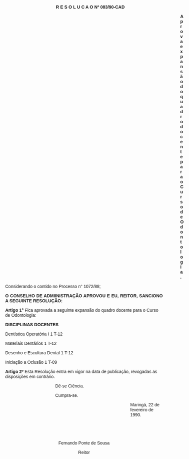 <BODY>
<DIR>

<B><FONT FACE="Arial"><P ALIGN="CENTER">R E S O L U C A O Nº 083/90-CAD</P><DIR>
<DIR>
<DIR>
<DIR>
<DIR>
<DIR>
<DIR>
<DIR>
<DIR>
<DIR>
<DIR>
<DIR>
<DIR>

<P ALIGN="JUSTIFY">Aprova expans&atilde;o do quadro docente para o Curso de Odontologia.</P></DIR>
</DIR>
</DIR>
</DIR>
</DIR>
</DIR>
</DIR>
</DIR>
</DIR>
</DIR>
</DIR>
</DIR>
</DIR>
</DIR>

</B><P>Considerando o contido no Processo n° 1072/88;</P>

<B><P ALIGN="JUSTIFY">O CONSELHO DE ADMIINISTRA&Ccedil;&Atilde;O  APROVOU E EU, REITOR, SANCIONO A SEGUINTE RESOLU&Ccedil;&Atilde;O:</P>
</B>
<B><P>Artigo 1°</B>  Fica aprovada a seguinte expans&atilde;o do quadro docente para o Curso de Odontologia:</P>
<B><P>DISCIPLINAS&#9;DOCENTES</P>
</B><P>Dent&iacute;stica Operat&oacute;ria I &#9;&#9;&#9;&#9;&#9;&#9;1 T-12</P>
<P>Materiais Dent&aacute;rios&#9;&#9;&#9;&#9;&#9;&#9;&#9;1 T-12</P>
<P>Desenho e Escultura Dental&#9;&#9;&#9;&#9;&#9;1 T-12</P>
<P>Inicia&ccedil;&atilde;o a Oclus&atilde;o&#9;&#9;&#9;&#9;&#9;&#9;&#9;1 T-09</P>
<B><P>Artigo 2º </B> Esta Resolu&ccedil;&atilde;o entra em vigor na data de publica&ccedil;&atilde;o, revogadas as disposi&ccedil;&otilde;es em contr&aacute;rio.</P><DIR>
<DIR>
<DIR>
<DIR>

<P>D&ecirc;-se Ci&ecirc;ncia.</P>
<P>Cumpra-se.</P>
<DIR>
<DIR>
<DIR>
<DIR>
<DIR>
<DIR>

<P>Maring&aacute;, 22 de fevereiro de 1990.</P>
<P ALIGN="CENTER"></P>
<P ALIGN="CENTER">&nbsp;</P>
<P ALIGN="CENTER">&nbsp;</P></DIR>
</DIR>
</DIR>
</DIR>
</DIR>
</DIR>
</DIR>
</DIR>
</DIR>
</DIR>

<P ALIGN="CENTER">Fernando Ponte de Sousa</P>
<P ALIGN="CENTER">Reitor </P>
</FONT></BODY>
